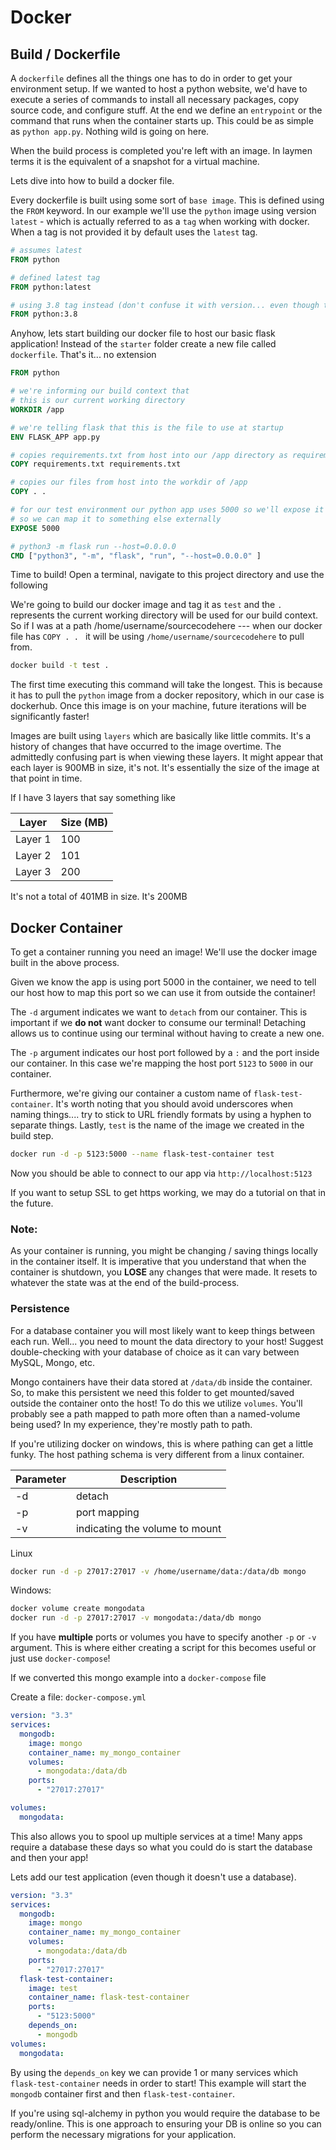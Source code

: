# Docker

## Build / Dockerfile

A `dockerfile` defines all the things one has to do in order to get your environment setup. If we wanted to host a python website, we'd have to execute
a series of commands to install all necessary packages, copy source code, and configure stuff. At the end we define an `entrypoint` or the command that runs when the container
starts up. This could be as simple as `python app.py`. Nothing wild is going on here.

When the build process is completed you're left with an image. In laymen terms it is the equivalent of a snapshot for a virtual machine. 

Lets dive into how to build a docker file.

Every dockerfile is built using some sort of `base image`. This is defined using the `FROM` keyword. In our example we'll use the `python` image using version `latest` - which is
actually referred to as a `tag` when working with docker. When a tag is not provided it by default uses the `latest` tag.

```dockerfile
# assumes latest
FROM python

# defined latest tag
FROM python:latest

# using 3.8 tag instead (don't confuse it with version... even though that's technically how this is used) 
FROM python:3.8
```

Anyhow, lets start building our docker file to host our basic flask application! Instead of the `starter` folder create a new file called `dockerfile`. That's it... no extension

```dockerfile
FROM python

# we're informing our build context that 
# this is our current working directory
WORKDIR /app

# we're telling flask that this is the file to use at startup
ENV FLASK_APP app.py

# copies requirements.txt from host into our /app directory as requirements.txt
COPY requirements.txt requirements.txt

# copies our files from host into the workdir of /app
COPY . .

# for our test environment our python app uses 5000 so we'll expose it 
# so we can map it to something else externally
EXPOSE 5000

# python3 -m flask run --host=0.0.0.0
CMD ["python3", "-m", "flask", "run", "--host=0.0.0.0" ]
```

Time to build! Open a terminal, navigate to this project directory and use the following

We're going to build our docker image and tag it as `test` and the `.` represents the current working directory will be used for our build context.
So if I was at a path /home/username/sourcecodehere --- when our docker file has `COPY . . ` it will be using `/home/username/sourcecodehere` to pull from.

```bash
docker build -t test .
```

The first time executing this command will take the longest. This is because it has to pull the `python` image from a docker repository, which in our case is dockerhub. Once this 
image is on your machine, future iterations will be significantly faster!

Images are built using `layers` which are basically like little commits. It's a history of changes that have occurred to the image overtime. The admittedly confusing part is
when viewing these layers. It might appear that each layer is 900MB in size, it's not. It's essentially the size of the image at that point in time. 

If I have 3 layers that say something like

| Layer | Size (MB) |
| --- |-----------|
| Layer 1 | 100       |
| Layer 2 | 101       |
| Layer 3 | 200       |

It's not a total of 401MB in size. It's 200MB

## Docker Container

To get a container running you need an image! We'll use the docker image built in the above process. 

Given we know the app is using port 5000 in the container, we need to tell our host how to map this port so we can use it from outside the container!

The `-d` argument indicates we want to `detach` from our container. This is important if we **do not** want docker to consume our terminal! Detaching allows us to continue
using our terminal without having to create a new one. 

The `-p` argument indicates our host port followed by a `:` and the port inside our container. In this case we're mapping the host port `5123` to `5000` in our container.

Furthermore, we're giving our container a custom name of `flask-test-container`. It's worth noting that you should avoid underscores when naming things.... try to stick to URL friendly
formats by using a hyphen to separate things. Lastly, `test` is the name of the image we created in the build step.

```bash
docker run -d -p 5123:5000 --name flask-test-container test
```

Now you should be able to connect to our app via
`http://localhost:5123`

If you want to setup SSL to get https working, we may do a tutorial on that in the future.

### Note:
As your container is running, you might be changing / saving things locally in the container itself. It is imperative that you understand that when the container is shutdown,
you **LOSE** any changes that were made. It resets to whatever the state was at the end of the build-process. 

### Persistence
For a database container you will most likely want to keep things between each run. Well... you need to mount the data directory to your host! Suggest double-checking with your
database of choice as it can vary between MySQL, Mongo, etc.

Mongo containers have their data stored at `/data/db` inside the container. So, to make this persistent we need this folder to get mounted/saved outside the container
onto the host! To do this we utilize `volumes`. You'll probably see a path mapped to path more often than a named-volume being used? In my experience, they're mostly path to path.

If you're utilizing docker on windows, this is where pathing can get a little funky. The host pathing schema is very different from a linux container.  

| Parameter | Description |
| --- | --- |
| -d | detach |
| -p | port mapping |
| -v | indicating the volume to mount |

Linux
```bash
docker run -d -p 27017:27017 -v /home/username/data:/data/db mongo
```

Windows:
```bash
docker volume create mongodata
docker run -d -p 27017:27017 -v mongodata:/data/db mongo
```

If you have **multiple** ports or volumes you have to specify another `-p` or `-v` argument. This is where either creating a script for this becomes useful or just use `docker-compose`!

If we converted this mongo example into a `docker-compose` file

Create a file: `docker-compose.yml`
```yaml
version: "3.3"
services:
  mongodb:
    image: mongo
    container_name: my_mongo_container
    volumes:
      - mongodata:/data/db
    ports:
      - "27017:27017"

volumes:
  mongodata:
```

This also allows you to spool up multiple services at a time! Many apps require a database these days so what you could do is start the database and then your app!

Lets add our test application (even though it doesn't use a database).

```yaml
version: "3.3"
services:
  mongodb:
    image: mongo
    container_name: my_mongo_container
    volumes:
      - mongodata:/data/db
    ports:
      - "27017:27017"
  flask-test-container:
    image: test
    container_name: flask-test-container
    ports:
      - "5123:5000"
    depends_on:
      - mongodb
volumes:
  mongodata:
```

By using the `depends_on` key we can provide 1 or many services which `flask-test-container` needs in order to start! This example will start the `mongodb` container first
and then `flask-test-container`.

If you're using sql-alchemy in python you would require the database to be ready/online. This is one approach to ensuring your DB is online so you can perform the necessary migrations
for your application.